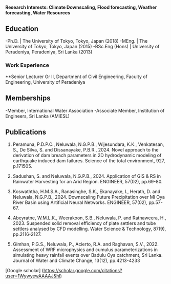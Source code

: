 #### Research Interests: Climate Downscaling, Flood forecasting, Weather forecasting, Water Resources

## Education
-Ph.D. | The University of Tokyo, Tokyo, Japan (2018)
-MEng. | The University of Tokyo, Tokyo, Japan (2015)
-BSc.Eng (Hons) | University of Peradeniya, Peradeniya, Sri Lanka (2013)

### Work Experience 
**Senior Lecturer Gr II, Department of Civil Engineering, Faculty of Engineering, University of Peradeniya

## Memberships
-Member, International Water Association
-Associate Member, Institution of Engineers, Sri Lanka (AMIESL)

## Publications
1. Peramuna, P.D.P.O., Neluwala, N.G.P.B., Wijesundara, K.K., Venkatesan, S., De Silva, S. and Dissanayake, P.B.R., 2024. Novel approach to the derivation of dam breach parameters in 2D hydrodynamic modeling of earthquake induced dam failures. Science of the total environment, 927, p.171505.

2. Sadushan, S. and Neluwala, N.G.P.B., 2024. Application of GIS & RS in Rainwater Harvesting for an Arid Region. ENGINEER, 57(02), pp.69-80.

3. Koswaththa, H.M.S.A., Ranasinghe, S.K., Ekanayake, I., Herath, D. and Neluwala, N.G.P.B., 2024. Downscaling Future Precipitation over Mi Oya River Basin using Artificial Neural Networks. ENGINEER, 57(02), pp.57-67.

4. Abeyratne, W.M.L.K., Weerakoon, S.B., Neluwala, P. and Ratnaweera, H., 2023. Suspended solid removal efficiency of plate settlers and tube settlers analysed by CFD modelling. Water Science & Technology, 87(9), pp.2116-2127.

5. Gimhan, P.G.S., Neluwala, P., Acierto, R.A. and Raghavan, S.V., 2022. Assessment of WRF microphysics and cumulus parameterizations in simulating heavy rainfall events over Badulu Oya catchment, Sri Lanka. Journal of Water and Climate Change, 13(12), pp.4213-4233

[Google scholar] (https://scholar.google.com/citations?user=1WywyewAAAAJ&hl)

